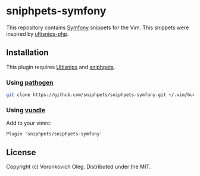 # sniphpets-symfony

This repository contains [Symfony](http://symfony.com) snippets for the Vim. This snippets were inspired by [ultisnips-php](https://github.com/algotech/ultisnips-php).

## Installation

This plugin requires [Ultisnips](https://github.com/SirVer/ultisnips) and [sniphpets](https://github.com/sniphpets/sniphpets).

### Using [pathogen](https://github.com/tpope/vim-pathogen)

```sh
git clone https://github.com/sniphpets/sniphpets-symfony.git ~/.vim/bundle/sniphpets-symfony
```

### Using [vundle](https://github.com/gmarik/vundle)

Add to your vimrc:

```vim
Plugin 'sniphpets/sniphpets-symfony'
```

## License

Copyright (c) Voronkovich Oleg. Distributed under the MIT.
